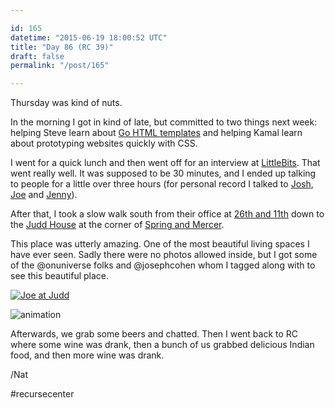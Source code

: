 ```yaml
---

id: 165
datetime: "2015-06-19 18:00:52 UTC"
title: "Day 86 (RC 39)"
draft: false
permalink: "/post/165"

---
```


Thursday was kind of nuts.

In the morning I got in kind of late, but committed to two things next week: helping Steve learn about [Go HTML templates](https://golang.org/pkg/html/template/) and helping Kamal learn about prototyping websites quickly with CSS.

I went for a quick lunch and then went off for an interview at [LittleBits](http://littlebits.cc/). That went really well. It was supposed to be 30 minutes, and I ended up talking to people for a little over three hours (for personal record I talked to [Josh](https://twitter.com/heavypennies), [Joe](https://www.linkedin.com/in/joeneal) and [Jenny](https://www.linkedin.com/pub/jenny-lawton/10/784/92)).

After that, I took a slow walk south from their office at [26th and 11th](https://goo.gl/maps/yF3y2) down to the [Judd House](http://www.juddfoundation.org/new_york) at the corner of [Spring and Mercer](https://goo.gl/maps/hhY4I).

This place was utterly amazing. One of the most beautiful living spaces I have ever seen. Sadly there were no photos allowed inside, but I got some of the @onuniverse folks and @josephcohen whom I tagged along with to see this beautiful place.

<a href="https://www.flickr.com/photos/icco/18773681928" title="Joe at Judd by Nat Welch, on Flickr"><img src="https://c1.staticflickr.com/1/293/18773681928_630d4a1b5e_b.jpg" alt="Joe at Judd"></img></a>

![animation](https://s3.amazonaws.com/f.cl.ly/items/203j2d3u0d3V3F013F2j/IMG_20150618_180917619-ANIMATION.gif)

Afterwards, we grab some beers and chatted. Then I went back to RC where some wine was drank, then a bunch of us grabbed delicious Indian food, and then more wine was drank.

/Nat

#recursecenter

